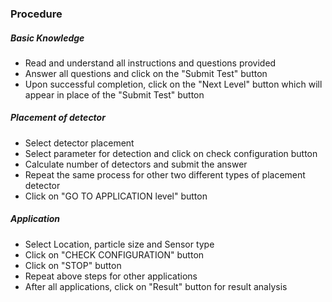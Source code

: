 ### Procedure

##### Basic Knowledge  
- Read and understand all instructions and questions provided
- Answer all questions and click on the "Submit Test" button
- Upon successful completion, click on the "Next Level" button which will appear in place of the "Submit Test" button

##### Placement of detector
- Select detector placement
- Select parameter for detection and click on check configuration button
- Calculate number of detectors and submit the answer
- Repeat the same process for other two different types of placement detector
- Click on "GO TO APPLICATION level" button

##### Application 
- Select Location, particle size and Sensor type
- Click on "CHECK CONFIGURATION" button
- Click on "STOP" button
- Repeat above steps for other applications	
- After all applications, click on "Result" button for result analysis